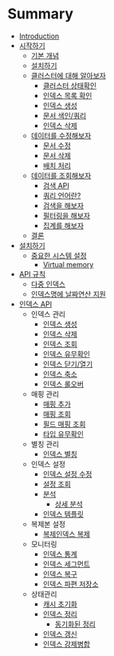 # Summary

* [Introduction](README.md)
* [시작하기](getting-started.md)
  * [기본 개념](_basic_contcepts.md)
  * [설치하기](_installation.md)
  * [클러스터에 대해 알아보자](_exploring_your_cluster.md)
    * [클러스터 상태확인](_cluster_health.md)
    * [인덱스 목록 확인](_list_all_indices.md)
    * [인덱스 생성](_create_an_index.md)
    * [문서 색인/쿼리](_index_and_query_a_document.md)
    * [인덱스 삭제](_delete_an_index.md)
  * [데이터를 수정해보자](_modifying_your_data.md)
    * [문서 수정](_updating_documents.md)
    * [문서 삭제](_deleting_documents.md)
    * [배치 처리](_batch_processing.md)
  * [데이터를 조회해보자](_exploring_your_data.md)
    * [검색 API](_the_search_api.md)
    * [쿼리 언어란?](_introducing_the_query_language.md)
    * [검색을 해보자](_executing_searches.md)
    * [필터링을 해보자](_executing_filters.md)
    * [집계를 해보자](_executing_aggregations.md)
  * [결론](_conclusion.md)
* [설치하기](setup.md)
  * [중요한 시스템 설정](setup/system_config.md)
    * [Virtual memory](setup/system_config/vm_max_map_count.md)
* [API 규칙](api-conventions.md)
  * [다중 인덱스](multi-index.md)
  * [인덱스명에 날짜연산 지원](date-math-index-names.md)
* [인덱스 API](indices.md)
  * 인덱스 관리
    * [인덱스 생성](indices-create-index.md)
    * [인덱스 삭제](indices-delete-index.md)
    * [인덱스 조회](indices-get-index.md)
    * [인덱스 유무확인](indices-exists.md)
    * [인덱스 닫기/열기](indices-open-close.md)
    * [인덱스 축소](indices-shrink-index.md)
    * [인덱스 롤오버](indices-rollover-index.md)
  * 매핑 관리
    * [매핑 추가](indices-put-mapping.md)
    * [매핑 조회](indices-get-mapping.md)
    * [필드 매핑 조회](indices-get-field-mapping.md)
    * [타입 유무확인](indices-types-exists.md)
  * 별칭 관리
    * [인덱스 별칭](indices-aliases.md)
  * 인덱스 설정
    * [인덱스 설정 수정](indices-update-settings.md)
    * [설정 조회](indices-get-settings.md)
    * [분석](indices-analyze.md)
      * [상세 분석](_explain_analyze.md)
    * [인덱스 템플릿](indices-templates.md)
  * 복제본 설정
    * [복제인덱스 복제](indices-shadow-replicas.md)
  * 모니터링
    * [인덱스 통계](indices-stats.md)
    * [인덱스 세그먼트](indices-segments.md)
    * [인덱스 복구](indices-recovery.md)
    * [인덱스 파편 저장소](indices-shards-stores.md)
  * 상태관리
    * [캐시 초기화](indices-clearcache.md)
    * [인덱스 정리](indices-flush.md)
      * [동기화된 정리](indices-synced-flush.md)
    * [인덱스 갱신](indices-refresh.md)
    * [인덱스 강제병합](indices-forcemerge.md)

